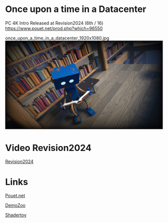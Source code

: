 # Once upon a time in a Datacenter

PC 4K Intro
Released at Revision2024 (6th / 16)
https://www.pouet.net/prod.php?which=96550

once_upon_a_time_in_a_datacenter_1920x1080.jpg
![Alt text](https://raw.githubusercontent.com/iapafoto/Once-upon-a-time-in-a-Datacenter/master/submit/once_upon_a_time_in_a_datacenter_1920x1080.jpg)

# Video Revision2024

[Revision2024](https://www.youtube.com/watch?v=_CXvNfu4vHM&t=2000s&ab_channel=RevisionDemoparty)

# Links

[Pouet.net](https://www.pouet.net/prod.php?which=96550)

[DemoZoo](https://demozoo.org/productions/342199/)

[Shadertoy](https://www.shadertoy.com/view/XccGz2)
